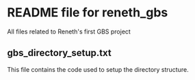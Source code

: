 # README file for reneth_gbs
All files related to Reneth's first GBS project

## gbs_directory_setup.txt
This file contains the code used to setup the directory structure.
